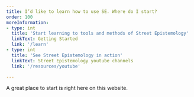```yaml
---
title: I’d like to learn how to use SE. Where do I start?
order: 100
moreInformation:
- type: int
  title: 'Start learning to tools and methods of Street Epistemology'
  linkText: Getting Started
  link: '/learn'
- type: int
  title: 'See Street Epistemology in action'
  linkText: Street Epistemology youtube channels
  link: '/resources/youtube'

---
```


A great place to start is right here on this website.

